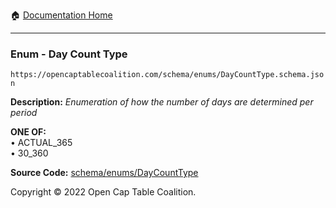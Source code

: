 :house: [Documentation Home](../../../)

---

### Enum - Day Count Type

`https://opencaptablecoalition.com/schema/enums/DayCountType.schema.json`

**Description:** _Enumeration of how the number of days are determined per period_

**ONE OF:**</br>&bull; ACTUAL_365 </br>&bull; 30_360

**Source Code:** [schema/enums/DayCountType](../../../schema/enums/DayCountType.schema.json)

Copyright © 2022 Open Cap Table Coalition.
